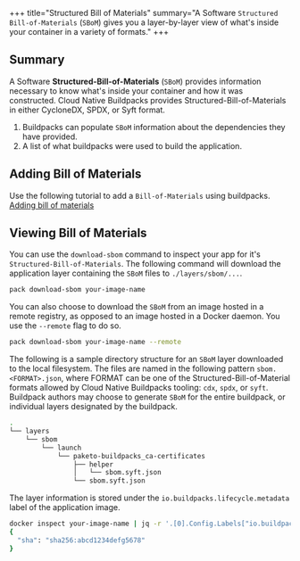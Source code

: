 +++
title="Structured Bill of Materials"
summary="A Software `Structured Bill-of-Materials` (`SBoM`) gives you a layer-by-layer view of what's inside your container in a variety of formats."
+++

## Summary

A Software **Structured-Bill-of-Materials** (`SBoM`) provides information necessary to know what's inside your container and how it was constructed.
Cloud Native Buildpacks provides Structured-Bill-of-Materials in either CycloneDX, SPDX, or Syft format.

1. Buildpacks can populate `SBoM` information about the dependencies they have provided.
2. A list of what buildpacks were used to build the application.

## Adding Bill of Materials

Use the following tutorial to add a `Bill-of-Materials` using buildpacks. <br/>
[Adding bill of materials][adding-bill-of-materials]

## Viewing Bill of Materials

You can use the `download-sbom` command to inspect your app for it's `Structured-Bill-of-Materials`. The following command will download the application layer containing the `SBoM` files to `./layers/sbom/...`.

```bash
pack download-sbom your-image-name
```

You can also choose to download the `SBoM` from an image hosted in a remote registry, as opposed to an image hosted in a Docker daemon. You use the `--remote` flag to do so.

```bash
pack download-sbom your-image-name --remote
```

The following is a sample directory structure for an `SBoM` layer downloaded to the local filesystem. The files are named in the following pattern `sbom.<FORMAT>.json`, where FORMAT can be one of the Structured-Bill-of-Material formats allowed by Cloud Native Buildpacks tooling: `cdx`, `spdx`, or `syft`. Buildpack authors may choose to generate `SBoM` for the entire buildpack, or individual layers designated by the buildpack.

```bash
.
└── layers
    └── sbom
        └── launch
            └── paketo-buildpacks_ca-certificates
                ├── helper
                │   └── sbom.syft.json
                └── sbom.syft.json
```

The layer information is stored under the `io.buildpacks.lifecycle.metadata` label of the application image.
```bash
docker inspect your-image-name | jq -r '.[0].Config.Labels["io.buildpacks.lifecycle.metadata"]' |  jq -r .sbom
{
  "sha": "sha256:abcd1234defg5678"
}
```

[adding-bill-of-materials]: /docs/buildpack-author-guide/create-buildpack/adding-bill-of-materials/
